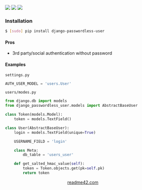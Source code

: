 <!--
https://readme42.com
-->


[![](https://img.shields.io/pypi/v/django-passwordless-user.svg?maxAge=3600)](https://pypi.org/project/django-passwordless-user/)
[![](https://img.shields.io/badge/License-Unlicense-blue.svg?longCache=True)](https://unlicense.org/)
[![](https://github.com/andrewp-as-is/django-passwordless-user.py/workflows/tests42/badge.svg)](https://github.com/andrewp-as-is/django-passwordless-user.py/actions)

### Installation
```bash
$ [sudo] pip install django-passwordless-user
```

#### Pros
+   3rd party/social authentication without password

#### Examples
`settings.py`
```python
AUTH_USER_MODEL = 'users.User'
```

`users/modes.py`
```python
from django.db import models
from django_passwordless_user.models import AbstractBaseUser

class Token(models.Model):
    token = models.TextField()

class User(AbstractBaseUser):
    login = models.TextField(unique=True)

    USERNAME_FIELD = 'login'

    class Meta:
        db_table = 'users_user'

    def get_salted_hmac_value(self):
        token = Token.objects.get(pk=self.pk)
        return token
```

<p align="center">
    <a href="https://readme42.com/">readme42.com</a>
</p>
